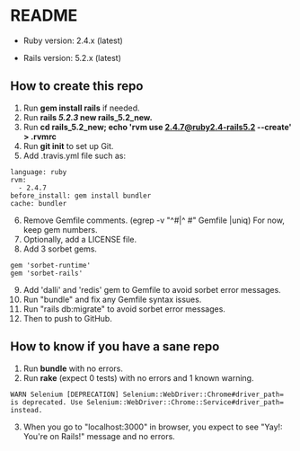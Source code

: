 # README

* Ruby version: 2.4.x (latest)

* Rails version: 5.2.x (latest)

## How to create this repo

 1. Run **gem install rails** if needed.
 2. Run **rails _5.2.3_ new rails_5.2_new.**
 3. Run **cd rails_5.2_new; echo 'rvm use 2.4.7@ruby2.4-rails5.2 --create' > .rvmrc**
 4. Run **git init** to set up Git.
 5. Add .travis.yml file such as:
```
language: ruby
rvm:
  - 2.4.7
before_install: gem install bundler
cache: bundler
```
 6. Remove Gemfile comments. (egrep -v "^#|^  #" Gemfile |uniq)
    For now, keep gem numbers. 
 7. Optionally, add a LICENSE file.
 8. Add 3 sorbet gems. 
```gem 'sorbet', :group => :development
gem 'sorbet-runtime'
gem 'sorbet-rails'
```
 9. Add 'dalli' and 'redis' gem to Gemfile to avoid sorbet error messages. 
 10. Run "bundle" and fix any Gemfile syntax issues.
 11. Run "rails db:migrate" to avoid sorbet error messages.
 12. Then to push to GitHub.

## How to know if you have a sane repo
 1. Run **bundle** with no errors.
 2. Run **rake** (expect 0 tests) with no errors and 1 known warning.
```
WARN Selenium [DEPRECATION] Selenium::WebDriver::Chrome#driver_path=
is deprecated. Use Selenium::WebDriver::Chrome::Service#driver_path= instead.
```
 3. When you go to "localhost:3000" in browser, you expect to see
   "Yay!: You're on Rails!" message and no errors.

